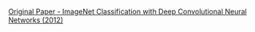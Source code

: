 [Original Paper - ImageNet Classification with Deep Convolutional Neural Networks (2012)](https://www.cs.toronto.edu/~hinton/absps/imagenet.pdf)  
